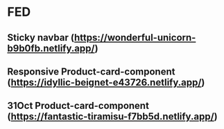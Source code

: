 # FED

## Sticky navbar (https://wonderful-unicorn-b9b0fb.netlify.app/)

## Responsive Product-card-component (https://idyllic-beignet-e43726.netlify.app/)

## 31Oct Product-card-component (https://fantastic-tiramisu-f7bb5d.netlify.app/)
